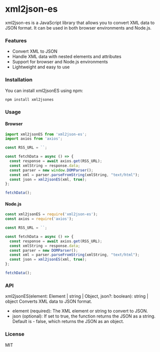 # xml2json-es
 xml2json-es is a JavaScript library that allows you to convert XML data to JSON format. It can be used in both browser environments and Node.js.

### Features
- Convert XML to JSON
- Handle XML data with nested elements and attributes
- Support for browser and Node.js environments
- Lightweight and easy to use
### Installation
You can install xml2jsonES using npm:
```js
npm install xml2jsones
```
### Usage
#### Browser
```js
import xml2jsonES from 'xml2json-es';
import axios from 'axios';

const RSS_URL = ``;

const fetchData = async () => {
  const response = await axios.get(RSS_URL);
  const xmlString = response.data;
  const parser = new window.DOMParser();
  const xml = parser.parseFromString(xmlString, "text/html");
  const json = xml2jsonES(xml, true);
};

fetchData();
```
#### Node.js
```js
const xml2jsonES = require('xml2json-es');
const axios = require('axios');

const RSS_URL = ``;

const fetchData = async () => {
  const response = await axios.get(RSS_URL);
  const xmlString = response.data;
  const parser = new DOMParser();
  const xml = parser.parseFromString(xmlString, "text/html");
  const json = xml2jsonES(xml, true);
};

fetchData();
```
###  API
xml2jsonES(element: Element | string | Object, json?: boolean): string | object
Converts XML data to JSON format.
- element (required): The XML element or string to convert to JSON.
- json (optional): If set to true, the function returns the JSON as a string. Default is - false, which returns the JSON as an object.

###  License
MIT
